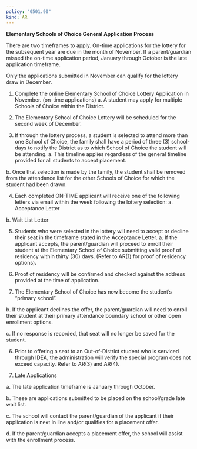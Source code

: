 ```yaml
---
policy: "0501.90"
kind: AR
---
```


**Elementary Schools of Choice General Application Process**

There are two timeframes to apply. On-time applications for the lottery for the subsequent year are due in the
month of November. If a parent/guardian missed the on-time application period, January through October is the late
application timeframe.

Only the applications submitted in November can qualify for the lottery draw in December.


1. Complete the online Elementary School of Choice Lottery Application in November. (on-time applications)
a. A student may apply for multiple Schools of Choice within the District.


2. The Elementary School of Choice Lottery will be scheduled for the second week of December.


3. If through the lottery process, a student is selected to attend more than one School of Choice, the family shall
have a period of three (3) school-days to notify the District as to which School of Choice the student will be
attending.
a. This timeline applies regardless of the general timeline provided for all students to accept placement.


b. Once that selection is made by the family, the student shall be removed from the attendance list for the
other Schools of Choice for which the student had been drawn.


4. Each completed ON-TIME applicant will receive one of the following letters via email within the week
following the lottery selection:
a. Acceptance Letter


b. Wait List Letter


5. Students who were selected in the lottery will need to accept or decline their seat in the timeframe stated in
the Acceptance Letter.
a. If the applicant accepts, the parent/guardian will proceed to enroll their student at the Elementary
School of Choice submitting valid proof of residency within thirty (30) days. (Refer to AR(1) for proof of
residency options).
1. Proof of residency will be confirmed and checked against the address provided at the time of
application.


2. The Elementary School of Choice has now become the student’s “primary school”.


b. If the applicant declines the offer, the parent/guardian will need to enroll their student at their primary
attendance boundary school or other open enrollment options.


c. If no response is recorded, that seat will no longer be saved for the student.


6. Prior to offering a seat to an Out-of-District student who is serviced through IDEA, the administration will
verify the special program does not exceed capacity. Refer to AR(3) and AR(4).


7. Late Applications


a. The late application timeframe is January through October.


b. These are applications submitted to be placed on the school/grade late wait list.


c. The school will contact the parent/guardian of the applicant if their application is next in line and/or
qualifies for a placement offer.


d. If the parent/guardian accepts a placement offer, the school will assist with the enrollment process.
